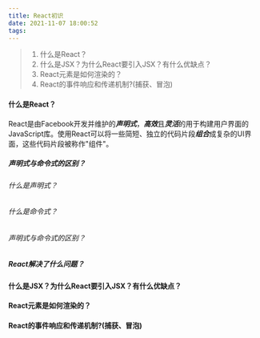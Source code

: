 ```yaml
---
title: React初识
date: 2021-11-07 18:00:52
tags:
---
```


> 1. 什么是React？
> 2. 什么是JSX？为什么React要引入JSX？有什么优缺点？
> 3. React元素是如何渲染的？
> 4. React的事件响应和传递机制?(捕获、冒泡)

#### 什么是React？

React是由Facebook开发并维护的***声明式***，***高效***且***灵活***的用于构建用户界面的JavaScript库。使用React可以将一些简短、独立的代码片段***组合***成复杂的UI界面，这些代码片段被称作"组件"。

##### 声明式与命令式的区别？

###### 什么是声明式？

###### 什么是命令式？

###### 声明式与命令式的区别？

##### React解决了什么问题？

#### 什么是JSX？为什么React要引入JSX？有什么优缺点？

#### React元素是如何渲染的？

#### React的事件响应和传递机制?(捕获、冒泡)

